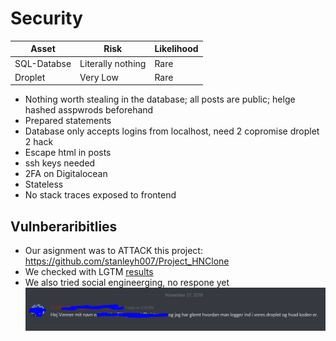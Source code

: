 # Security

| Asset | Risk | Likelihood |
| --- | --- | --- |
| SQL-Databse | Literally nothing | Rare |
| Droplet | Very Low | Rare |

- Nothing worth stealing in the database; all posts are public; helge hashed asspwrods beforehand
- Prepared statements
- Database only accepts logins from localhost, need 2 copromise droplet 2 hack
- Escape html in posts
- ssh keys needed
- 2FA on Digitalocean
- Stateless
- No stack traces exposed to frontend

## Vulnberaribitlies

- Our asignment was to ATTACK this project: https://github.com/stanleyh007/Project_HNClone
- We checked with LGTM [results](scan.PNG)
- We also tried social engineerging, no respone yet
![](soceng.PNG)
